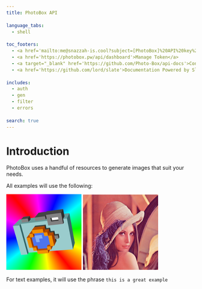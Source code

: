 ```yaml
---
title: PhotoBox API

language_tabs:
  - shell

toc_footers:
  - <a href='mailto:me@snazzah-is.cool?subject=[PhotoBox]%20API%20key%20request'>E-mail for a Token</a>
  - <a href='https://photobox.pw/api/dashboard'>Manage Token</a>
  - <a target="_blank" href='https://github.com/Photo-Box/api-docs'>Contribute to this documentation</a>
  - <a href='https://github.com/lord/slate'>Documentation Powered by Slate</a>

includes:
  - auth
  - gen
  - filter
  - errors

search: true
---
```


# Introduction

PhotoBox uses a handful of resources to generate images that suit your needs.

All examples will use the following:

<img src="./images/ref/referenceimage.png" width=200>
<img src="./images/ref/lenna.png" width=200>

For text examples, it will use the phrase `this is a great example`